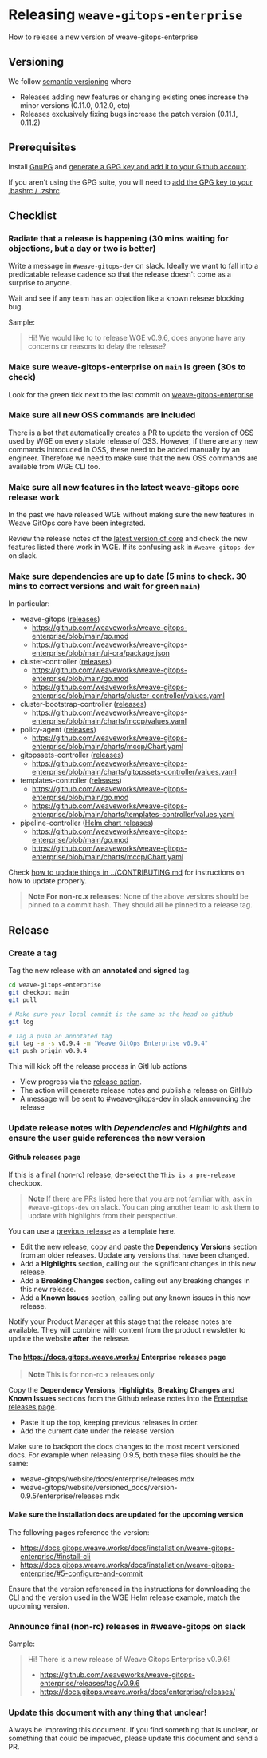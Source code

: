 # Releasing `weave-gitops-enterprise`

[comment]: <> (Github can generate TOCs now see https://github.blog/changelog/2021-04-13-table-of-contents-support-in-markdown-files/)

How to release a new version of weave-gitops-enterprise

## Versioning

We follow [semantic versioning](https://semver.org/) where
- Releases adding new features or changing existing ones increase the minor versions (0.11.0, 0.12.0, etc)
- Releases exclusively fixing bugs increase the patch version (0.11.1, 0.11.2)

## Prerequisites

Install [GnuPG](https://gnupg.org/) and [generate a GPG key and add it to your Github account](https://docs.github.com/en/authentication/managing-commit-signature-verification/generating-a-new-gpg-key).

If you aren't using the GPG suite, you will need to [add the GPG key to your .bashrc / .zshrc](https://docs.github.com/en/authentication/managing-commit-signature-verification/telling-git-about-your-signing-key).

## Checklist

### Radiate that a release is happening (**30 mins** waiting for objections, but a day or two is better)

Write a message in `#weave-gitops-dev` on slack. Ideally we want to fall into a predicatable release cadence so that the release doesn't come as a surprise to anyone.

Wait and see if any team has an objection like a known release blocking bug.

Sample:

> Hi! We would like to to release WGE v0.9.6, does anyone have any concerns or reasons to delay the release?

### Make sure weave-gitops-enterprise on `main` is green (**30s** to check)

Look for the green tick next to the last commit on [weave-gitops-enterprise](https://github.com/weaveworks/weave-gitops-enterprise)

### Make sure all new OSS commands are included

There is a bot that automatically creates a PR to update the version of OSS used by WGE on every stable release of OSS. However, if there are any new commands introduced in OSS, these need to be added manually by an engineer. Therefore we need to make sure that the new OSS commands are available from WGE CLI too.

### Make sure all new features in the latest weave-gitops core release work

In the past we have released WGE without making sure the new features in Weave GitOps core have been integrated.

Review the release notes of the [latest version of core](https://github.com/weaveworks/weave-gitops/releases) and check the new features listed there work in WGE. If its confusing ask in `#weave-gitops-dev` on slack.

### Make sure dependencies are up to date (**5 mins** to check. **30 mins** to correct versions and wait for green `main`)

In particular:
- weave-gitops ([releases](https://github.com/weaveworks/weave-gitops/releases))
  - https://github.com/weaveworks/weave-gitops-enterprise/blob/main/go.mod
  - https://github.com/weaveworks/weave-gitops-enterprise/blob/main/ui-cra/package.json
- cluster-controller ([releases](https://github.com/weaveworks/cluster-controller/releases))
  - https://github.com/weaveworks/weave-gitops-enterprise/blob/main/go.mod
  - https://github.com/weaveworks/weave-gitops-enterprise/blob/main/charts/cluster-controller/values.yaml
- cluster-bootstrap-controller ([releases](https://github.com/weaveworks/cluster-bootstrap-controller/releases))
  - https://github.com/weaveworks/weave-gitops-enterprise/blob/main/charts/mccp/values.yaml
- policy-agent ([releases](https://github.com/weaveworks/policy-agent/releases))
  - https://github.com/weaveworks/weave-gitops-enterprise/blob/main/charts/mccp/Chart.yaml
- gitopssets-controller ([releases](https://github.com/weaveworks/gitopssets-controller/releases))
  - https://github.com/weaveworks/weave-gitops-enterprise/blob/main/charts/gitopssets-controller/values.yaml
- templates-controller ([releases](https://github.com/weaveworks/templates-controller/releases))
  - https://github.com/weaveworks/weave-gitops-enterprise/blob/main/go.mod
  - https://github.com/weaveworks/weave-gitops-enterprise/blob/main/charts/templates-controller/values.yaml
- pipeline-controller ([Helm chart releases](https://github.com/weaveworks/pipeline-controller/pkgs/container/charts%2Fpipeline-controller))
  - https://github.com/weaveworks/weave-gitops-enterprise/blob/main/go.mod
  - https://github.com/weaveworks/weave-gitops-enterprise/blob/main/charts/mccp/Chart.yaml

Check [how to update things in ../CONTRIBUTING.md](../CONTRIBUTING.md#how-to-update-the-version-of-weave-gitops) for instructions on how to update properly.

> **Note**
> **For non-rc.x releases:**
> None of the above versions should be pinned to a commit hash. They should all be pinned to a release tag.

## Release
### Create a tag

Tag the new release with an **annotated** and **signed** tag.

```bash
cd weave-gitops-enterprise
git checkout main
git pull

# Make sure your local commit is the same as the head on github
git log

# Tag a push an annotated tag
git tag -a -s v0.9.4 -m "Weave GitOps Enterprise v0.9.4"
git push origin v0.9.4
```

This will kick off the release process in GitHub actions
- View progress via the [release action](https://github.com/weaveworks/weave-gitops-enterprise/actions/workflows/release.yaml).
- The action will generate release notes and publish a release on GitHub
- A message will be sent to #weave-gitops-dev in slack announcing the release

### Update release notes with *Dependencies* and *Highlights* and ensure the user guide references the new version

#### Github releases page

If this is a final (non-rc) release, de-select the `This is a pre-release` checkbox.

> **Note**
> If there are PRs listed here that you are not familiar with, ask in `#weave-gitops-dev` on slack.
> You can ping another team to ask them to update with highlights from their perspective.

You can use a [previous release](https://github.com/weaveworks/weave-gitops-enterprise/releases) as a template here.

- Edit the new release, copy and paste the **Dependency Versions** section from an older releases. Update any versions that have been changed.
- Add a **Highlights** section, calling out the significant changes in this new release.
- Add a **Breaking Changes** section, calling out any breaking changes in this new release.
- Add a **Known Issues** section, calling out any known issues in this new release.

Notify your Product Manager at this stage that the release notes are available. They will combine with content from the product newsletter to update the website **after** the release.

#### The https://docs.gitops.weave.works/ Enterprise releases page

> **Note**
> This is for non-rc.x releases only

Copy the **Dependency Versions**, **Highlights**, **Breaking Changes** and **Known Issues** sections from the Github release notes into the [Enterprise releases page](https://github.com/weaveworks/weave-gitops/blob/main/website/docs/releases.mdx).

- Paste it up the top, keeping previous releases in order.
- Add the current date under the release version

Make sure to backport the docs changes to the most recent versioned docs. For example when releasing 0.9.5, both these files should be the same:
- weave-gitops/website/docs/enterprise/releases.mdx
- weave-gitops/website/versioned_docs/version-0.9.5/enterprise/releases.mdx

#### Make sure the installation docs are updated for the upcoming version

The following pages reference the version:
- https://docs.gitops.weave.works/docs/installation/weave-gitops-enterprise/#install-cli
- https://docs.gitops.weave.works/docs/installation/weave-gitops-enterprise/#5-configure-and-commit

Ensure that the version referenced in the instructions for downloading the CLI and the version used in the WGE Helm release example, match the upcoming version.

### Announce final (non-rc) releases in #weave-gitops on slack

Sample:

> Hi! There is a new release of Weave Gitops Enterprise v0.9.6!
> - https://github.com/weaveworks/weave-gitops-enterprise/releases/tag/v0.9.6
> - https://docs.gitops.weave.works/docs/enterprise/releases/


### Update this document with any thing that unclear!

Always be improving this document. If you find something that is unclear, or something that could be improved, please update this document and send a PR.
